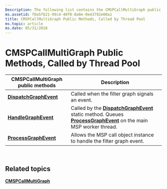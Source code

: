 ```yaml
---
Description: The following list contains the CMSPCallMultiGraph public methods called by the thread pool.
ms.assetid: f0a5f621-99c4-40f0-8a0e-0e43792e00a1
title: CMSPCallMultiGraph Public Methods, Called by Thread Pool
ms.topic: article
ms.date: 05/31/2018
---
```


# CMSPCallMultiGraph Public Methods, Called by Thread Pool



| CMSPCallMultiGraph public methods                                   | Description                                                                                                                                                                                              |
|---------------------------------------------------------------------|----------------------------------------------------------------------------------------------------------------------------------------------------------------------------------------------------------|
| [**DispatchGraphEvent**](/windows/desktop/api/Mspcall/nf-mspcall-cmspcallmultigraph-dispatchgraphevent) | Called when the filter graph signals an event.                                                                                                                                                           |
| [**HandleGraphEvent**](/windows/desktop/api/Mspcall/nf-mspcall-cmspcallmultigraph-handlegraphevent)     | Called by the [**DispatchGraphEvent**](/windows/desktop/api/Mspcall/nf-mspcall-cmspcallmultigraph-dispatchgraphevent) static method. Queues [**ProcessGraphEvent**](/windows/desktop/api/Mspcall/nf-mspcall-cmspcallmultigraph-processgraphevent) on the main MSP worker thread. |
| [**ProcessGraphEvent**](/windows/desktop/api/Mspcall/nf-mspcall-cmspcallmultigraph-processgraphevent)   | Allows the MSP call object instance to handle the filter graph event.                                                                                                                                    |



 

## Related topics

<dl> <dt>

[**CMSPCallMultiGraph**](/windows/desktop/api/Mspcall/nl-mspcall-cmspcallmultigraph)
</dt> </dl>

 

 



